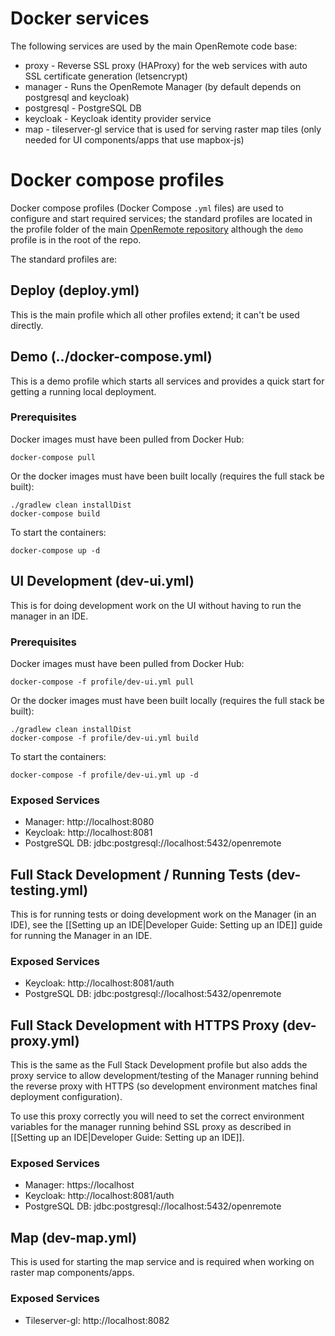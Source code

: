 # Docker services
The following services are used by the main OpenRemote code base:

* proxy - Reverse SSL proxy (HAProxy) for the web services with auto SSL certificate generation (letsencrypt)
* manager - Runs the OpenRemote Manager (by default depends on postgresql and keycloak)
* postgresql - PostgreSQL DB
* keycloak - Keycloak identity provider service
* map - tileserver-gl service that is used for serving raster map tiles (only needed for UI components/apps that use mapbox-js)

# Docker compose profiles
Docker compose profiles (Docker Compose `.yml` files) are used to configure and start required services; the standard profiles are located in the profile folder of the main [OpenRemote repository](https://github.com/openremote/openremote/tree/master/profile) although the `demo` profile is in the root of the repo.

The standard profiles are:

## Deploy (deploy.yml)
This is the main profile which all other profiles extend; it can't be used directly.

## Demo (../docker-compose.yml)
This is a demo profile which starts all services and provides a quick start for getting a running local deployment.

### Prerequisites
Docker images must have been pulled from Docker Hub:
```
docker-compose pull
```

Or the docker images must have been built locally (requires the full stack be built):
```
./gradlew clean installDist
docker-compose build
```

To start the containers:
```
docker-compose up -d
```

## UI Development (dev-ui.yml)
This is for doing development work on the UI without having to run the manager in an IDE.

### Prerequisites
Docker images must have been pulled from Docker Hub:
```
docker-compose -f profile/dev-ui.yml pull
```

Or the docker images must have been built locally (requires the full stack be built):
```
./gradlew clean installDist
docker-compose -f profile/dev-ui.yml build
```

To start the containers:
```
docker-compose -f profile/dev-ui.yml up -d
```

### Exposed Services
* Manager: http://localhost:8080
* Keycloak: http://localhost:8081
* PostgreSQL DB: jdbc:postgresql://localhost:5432/openremote

## Full Stack Development / Running Tests (dev-testing.yml)
This is for running tests or doing development work on the Manager (in an IDE), see the [[Setting up an IDE|Developer Guide: Setting up an IDE]] guide for running the Manager in an IDE.

### Exposed Services
* Keycloak: http://localhost:8081/auth
* PostgreSQL DB: jdbc:postgresql://localhost:5432/openremote

## Full Stack Development with HTTPS Proxy (dev-proxy.yml)
This is the same as the Full Stack Development profile but also adds the proxy service to allow development/testing of the Manager running behind the reverse proxy with HTTPS (so development environment matches final deployment configuration).

To use this proxy correctly you will need to set the correct environment variables for the manager running behind SSL proxy as described in [[Setting up an IDE|Developer Guide: Setting up an IDE]].

### Exposed Services
* Manager: https://localhost
* Keycloak: http://localhost:8081/auth
* PostgreSQL DB: jdbc:postgresql://localhost:5432/openremote

## Map (dev-map.yml)
This is used for starting the map service and is required when working on raster map components/apps.

### Exposed Services
* Tileserver-gl: http://localhost:8082